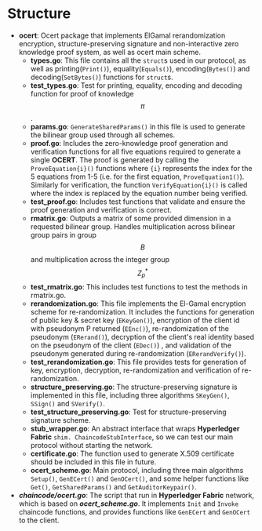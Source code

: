 # Structure 
* **ocert**: Ocert package that implements ElGamal rerandomization encryption, structure-preserving signature and non-interactive zero knowledge proof system, as well as ocert main scheme.
    * **types.go**: This file contains all the `struct`s used in our protocol, as well as printing(`Print()`), equality(`Equals()`), encoding(`Bytes()`) and decoding(`SetBytes()`) functions for `struct`s.
    * **test\_types.go**: Test for printing, equality, encoding and decoding function for proof of knowledge $$\pi$$.
    * **params.go**: `GenerateSharedParams()` in this file is used to generate the bilinear group used through all schemes.
    * **proof.go**: Includes the zero-knowledge proof generation and verification functions for all five equations required to generate a single **OCERT**. The proof is generated by calling the `ProveEquation{i}()` functions where `{i}` represents the index for the 5 equations from 1-5 (i.e. for the first equation, `ProveEquation1()`). Similarly for verification, the function `VerifyEquation{i}()` is called where the index is replaced by the equation number being verified. 
    * **test\_proof.go**: Includes test functions that validate and ensure the proof generation and verification is correct.
    * **rmatrix.go**: Outputs a matrix of some provided dimension in a requested bilinear group. Handles multiplication across bilinear group pairs in group $$B$$ and multiplication across the integer group $$Z_p^*$$
    * **test\_rmatrix.go**: This includes test functions to test the methods in rmatrix.go.
    * **rerandomization.go**: This file implements the El-Gamal encryption scheme for re-randomization. It includes the functions for generation of public key \& secret key (`EKeyGen()`), encryption of the client id with pseudonym P returned (`EEnc()`), re-randomization of the pseudonym (`ERerand()`), decryption of the client's real identity based on the pseudonym of the client (`EDec()`) , and validation of the pseudonym generated during re-randomization (`ERerandVerify()`).
    * **test\_rerandomization.go**: This file provides tests for generation of key, encryption, decryption, re-randomization and verification of re-randomization. 
    * **structure\_preserving.go**: The structure-preserving signature is implemented in this file, including three algorithms `SKeyGen()`, `SSign()` and `SVerify()`.
    * **test\_structure\_preserving.go**: Test for structure-preserving signature scheme.
    * **stub\_wrapper.go**: An abstract interface that wraps **Hyperledger Fabric** `shim. ChaincodeStubInterface`, so we can test our main protocol without starting the network.
    * **certificate.go**: The function used to generate X.509 certificate should be included in this file in future. 
    * **ocert\_scheme.go**: Main protocol, including three main algorithms `Setup()`, `GenECert()` and `GenOCert()`, and some helper functions like `Get()`, `GetSharedParams()` and `GetAuditorKeypair()`.
* ***chaincode/ocert.go***: The script that run in **Hyperledger Fabric** network, which is based on ***ocert\_scheme.go***. It implements `Init` and `Invoke` chaincode functions, and provides functions like `GenECert` and `GenOCert` to the client.
